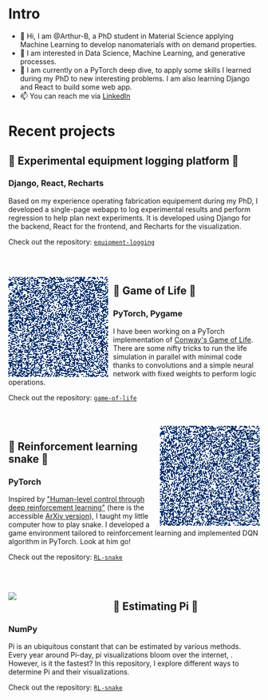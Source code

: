
# Intro

- 👋 Hi, I am @Arthur-B, a PhD student in Material Science applying Machine Learning to develop nanomaterials with on demand properties.
- 👀 I am interested in Data Science, Machine Learning, and generative processes.
- 🌱 I am currently on a PyTorch deep dive, to apply some skills I learned during my PhD to new interesting problems. I am also learning Django and React to build some web app.
- 📫 You can reach me via [LinkedIn](https://www.linkedin.com/in/arthur-baucour/)

# Recent projects

## 📒 Experimental equipment logging platform 📒

### Django, React, Recharts

Based on my experience operating fabrication equipement during my PhD, I developed a single-page webapp to log experimental results and perform regression to help plan next experiments.
It is developed using Django for the backend, React for the frontend, and Recharts for the visualization.

Check out the repository: [`equipment-logging`](https://github.com/Arthur-B/equipment-logging)

<br>
<br>

<p>
  <img width="200" align="left" style="padding-right: 10px" src="./assets/life_200x200.gif" />
</p>

## 🌱 Game of Life 🌱

### PyTorch, Pygame

I have been working on a PyTorch implementation of [Conway's Game of Life](https://en.wikipedia.org/wiki/Conway%27s_Game_of_Life).
There are some nifty tricks to run the life simulation in parallel with minimal code thanks to convolutions and a simple neural network with fixed weights to perform logic operations.

Check out the repository: [`game-of-life`](https://github.com/Arthur-B/game-of-life)

<br>
<br>

<img width="200" align="right" style="padding-left: 10px" src="./assets/life_200x200.gif" />

## 🐍 Reinforcement learning snake 🐍

### PyTorch

Inspired by ["Human-level control through deep reinforcement learning"](https://doi.org/10.1038/nature14236) (here is the accessible [ArXiv version](https://arxiv.org/abs/1312.5602)), I taught my little computer how to play snake.
I developed a game environment tailored to reinforcement learning and implemented DQN algorithm in PyTorch.
Look at him go!

Check out the repository: [`RL-snake`](https://github.com/Arthur-B/RL-snake)


<br>
<br>

<p>
  <img width="200" align="left" style="padding-right: 10px" src="./assets/pi_thumbnail.gif" />
</p>

## 🥧 Estimating Pi 🥧

### NumPy

Pi is an ubiquitous constant that can be estimated by various methods. Every year around Pi-day, pi visualizations bloom over the internet, . However, is it the fastest? In this repository, I explore different ways to determine Pi and their visualizations.

Check out the repository: [`RL-snake`](https://github.com/Arthur-B/pi-estimate)


